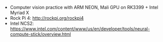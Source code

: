 - Computer vision practice with ARM NEON, Mali GPU on RK3399 + Intel Myriad X
- Rock Pi 4: http://rockpi.org/rockpi4
- Intel NCS2: https://www.intel.com/content/www/us/en/developer/tools/neural-compute-stick/overview.html